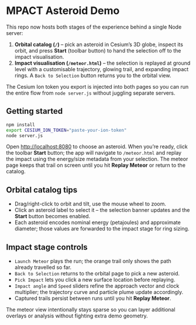 # MPACT Asteroid Demo

This repo now hosts both stages of the experience behind a single Node server:

1. **Orbital catalog (`/`)** – pick an asteroid in Cesium’s 3D globe, inspect its
   orbit, and press **Start** (toolbar button) to hand the selection off to the
   impact visualisation.
2. **Impact visualisation (`/meteor.html`)** – the selection is replayed at
   ground level with a customisable trajectory, glowing trail, and expanding
   impact rings. A `Back to Selection` button returns you to the orbital view.

The Cesium Ion token you export is injected into both pages so you can run the
entire flow from `node server.js` without juggling separate servers.

## Getting started

```bash
npm install
export CESIUM_ION_TOKEN="paste-your-ion-token"
node server.js
```

Open <http://localhost:8080> to choose an asteroid. When you’re ready, click the
toolbar **Start** button; the app will navigate to `/meteor.html` and replay the
impact using the energy/size metadata from your selection. The meteor page keeps
that trail on screen until you hit **Replay Meteor** or return to the catalog.

## Orbital catalog tips

- Drag/right-click to orbit and tilt, use the mouse wheel to zoom.
- Click an asteroid label to select it – the selection banner updates and the
  **Start** button becomes enabled.
- Each asteroid encodes nominal energy (petajoules) and approximate diameter;
  those values are forwarded to the impact stage for ring sizing.

## Impact stage controls

- `Launch Meteor` plays the run; the orange trail only shows the path already
  travelled so far.
- `Back to Selection` returns to the orbital page to pick a new asteroid.
- `Pick Impact` lets you click a new surface location before replaying.
- `Impact angle` and `Speed` sliders refine the approach vector and clock
  multiplier; the trajectory curve and particle plume update accordingly.
- Captured trails persist between runs until you hit **Replay Meteor**.

The meteor view intentionally stays sparse so you can layer additional overlays
or analysis without fighting extra demo geometry.

